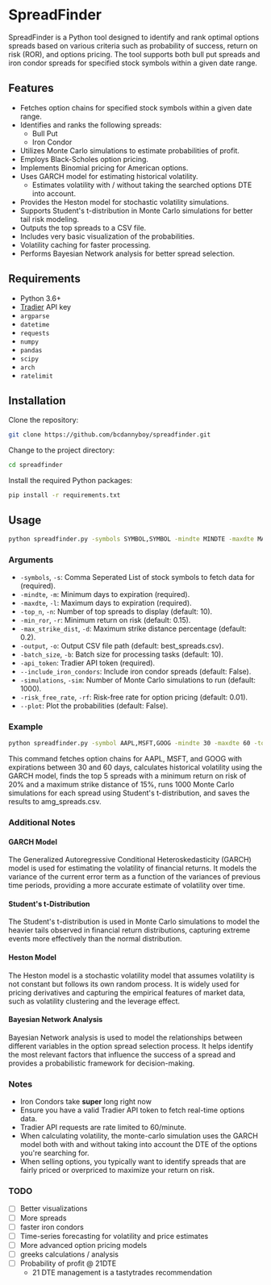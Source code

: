 # SpreadFinder

SpreadFinder is a Python tool designed to identify and rank optimal options spreads based on various criteria such as probability of success, return on risk (ROR), and options pricing. The tool supports both bull put spreads and iron condor spreads for specified stock symbols within a given date range.

## Features

- Fetches option chains for specified stock symbols within a given date range.
- Identifies and ranks the following spreads:
  - Bull Put
  - Iron Condor
- Utilizes Monte Carlo simulations to estimate probabilities of profit.
- Employs Black-Scholes option pricing.
- Implements Binomial pricing for American options.
- Uses GARCH model for estimating historical volatility.
  - Estimates volatility with / without taking the searched options DTE into account.
- Provides the Heston model for stochastic volatility simulations.
- Supports Student's t-distribution in Monte Carlo simulations for better tail risk modeling.
- Outputs the top spreads to a CSV file.
- Includes very basic visualization of the probabilities.
- Volatility caching for faster processing.
- Performs Bayesian Network analysis for better spread selection.

## Requirements

- Python 3.6+
- [Tradier](https://tradier.com/) API key
- `argparse`
- `datetime`
- `requests`
- `numpy`
- `pandas`
- `scipy`
- `arch`
- `ratelimit`

## Installation

Clone the repository:

```sh
git clone https://github.com/bcdannyboy/spreadfinder.git
```

Change to the project directory:

```sh
cd spreadfinder
```

Install the required Python packages:

```sh
pip install -r requirements.txt
```

## Usage

```sh
python spreadfinder.py -symbols SYMBOL,SYMBOL -mindte MINDTE -maxdte MAXDTE [-top_n TOP_N] [-min_ror MIN_ROR] [-max_strike_dist MAX_STRIKE_DIST] [-output OUTPUT] [-batch_size BATCH_SIZE] -api_token API_TOKEN [--include_iron_condors] [-simulations SIMULATIONS] [-risk_free_rate RISK_FREE_RATE] [--plot]
```

### Arguments

- `-symbols`, `-s`: Comma Seperated List of stock symbols to fetch data for (required).
- `-mindte`, `-m`: Minimum days to expiration (required).
- `-maxdte`, `-l`: Maximum days to expiration (required).
- `-top_n`, `-n`: Number of top spreads to display (default: 10).
- `-min_ror`, `-r`: Minimum return on risk (default: 0.15).
- `-max_strike_dist`, `-d`: Maximum strike distance percentage (default: 0.2).
- `-output`, `-o`: Output CSV file path (default: best_spreads.csv).
- `-batch_size`, `-b`: Batch size for processing tasks (default: 10).
- `-api_token`: Tradier API token (required).
- `--include_iron_condors`: Include iron condor spreads (default: False).
- `-simulations`, `-sim`: Number of Monte Carlo simulations to run (default: 1000).
- `-risk_free_rate`, `-rf`: Risk-free rate for option pricing (default: 0.01).
- `--plot`: Plot the probabilities (default: False).

### Example

```sh
python spreadfinder.py -symbol AAPL,MSFT,GOOG -mindte 30 -maxdte 60 -top_n 5 -min_ror 0.2 -max_strike_dist 0.15 -output amg_spreads.csv -api_token YOUR_API_TOKEN -simulations 1000
```

This command fetches option chains for AAPL, MSFT, and GOOG with expirations between 30 and 60 days, calculates historical volatility using the GARCH model, finds the top 5 spreads with a minimum return on risk of 20% and a maximum strike distance of 15%, runs 1000 Monte Carlo simulations for each spread using Student's t-distribution, and saves the results to amg_spreads.csv.

### Additional Notes

#### GARCH Model
The Generalized Autoregressive Conditional Heteroskedasticity (GARCH) model is used for estimating the volatility of financial returns. It models the variance of the current error term as a function of the variances of previous time periods, providing a more accurate estimate of volatility over time.

#### Student's t-Distribution
The Student's t-distribution is used in Monte Carlo simulations to model the heavier tails observed in financial return distributions, capturing extreme events more effectively than the normal distribution.

#### Heston Model
The Heston model is a stochastic volatility model that assumes volatility is not constant but follows its own random process. It is widely used for pricing derivatives and capturing the empirical features of market data, such as volatility clustering and the leverage effect.

#### Bayesian Network Analysis
Bayesian Network analysis is used to model the relationships between different variables in the option spread selection process. It helps identify the most relevant factors that influence the success of a spread and provides a probabilistic framework for decision-making.

### Notes

- Iron Condors take **super** long right now
- Ensure you have a valid Tradier API token to fetch real-time options data.
- Tradier API requests are rate limited to 60/minute.
- When calculating volatility, the monte-carlo simulation uses the GARCH model both with and without taking into account the DTE of the options you're searching for.
- When selling options, you typically want to identify spreads that are fairly priced or overpriced to maximize your return on risk.

### TODO

- [ ] Better visualizations
- [ ] More spreads
- [ ] faster iron condors
- [ ] Time-series forecasting for volatility and price estimates
- [ ] More advanced option pricing models
- [ ] greeks calculations / analysis
- [ ] Probability of profit @ 21DTE
  - 21 DTE management is a tastytrades recommendation
